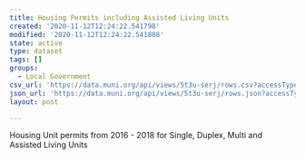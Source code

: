```yaml
---
title: Housing Permits including Assisted Living Units
created: '2020-11-12T12:24:22.541798'
modified: '2020-11-12T12:24:22.541808'
state: active
type: dataset
tags: []
groups:
  - Local Government
csv_url: 'https://data.muni.org/api/views/5t3u-serj/rows.csv?accessType=DOWNLOAD'
json_url: 'https://data.muni.org/api/views/5t3u-serj/rows.json?accessType=DOWNLOAD'
layout: post

---
```

Housing Unit permits from 2016 - 2018 for Single, Duplex, Multi and Assisted Living Units
